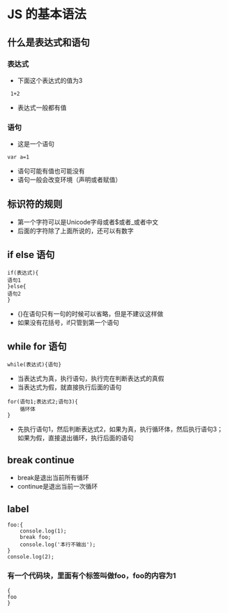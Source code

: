 #  JS 的基本语法

## 什么是表达式和语句
### 表达式
  * 下面这个表达式的值为3
  ```
   1+2
  ```
  * 表达式一般都有值
### 语句
  * 这是一个语句
  ```
  var a=1
  ```
  * 语句可能有值也可能没有
  * 语句一般会改变环境（声明或者赋值）
## 标识符的规则
  * 第一个字符可以是Unicode字母或者$或者_或者中文
  * 后面的字符除了上面所说的，还可以有数字
## if else 语句
```
if(表达式){
语句1
}else{
语句2
}
```
* {}在语句只有一句的时候可以省略，但是不建议这样做
* 如果没有花括号，if只管到第一个语句
## while for 语句
```
while(表达式){语句}
```
* 当表达式为真，执行语句，执行完在判断表达式的真假
* 当表达式为假，就直接执行后面的语句
```
for(语句1;表达式2;语句3){
    循环体
}
```
* 先执行语句1，然后判断表达式2，如果为真，执行循环体，然后执行语句3；如果为假，直接退出循环，执行后面的语句
## break continue
* break是退出当前所有循环
* continue是退出当前一次循环
## label
```
foo:{
    console.log(1);
    break foo;
    console.log('本行不输出');
}
console.log(2);
```
### 有一个代码块，里面有个标签叫做foo，foo的内容为1
```
{
foo
}
```
